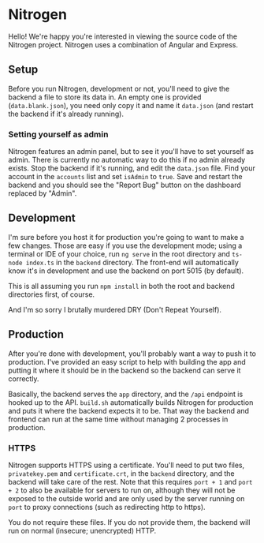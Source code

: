 # Nitrogen

Hello! We're happy you're interested in viewing the source code of the Nitrogen project. Nitrogen uses a combination of Angular and Express.

## Setup

Before you run Nitrogen, development or not, you'll need to give the backend a file to store its data in. An empty one is provided (`data.blank.json`), you need only copy it and name it `data.json` (and restart the backend if it's already running).

### Setting yourself as admin

Nitrogen features an admin panel, but to see it you'll have to set yourself as admin. There is currently no automatic way to do this if no admin already exists. Stop the backend if it's running, and edit the `data.json` file. Find your account in the `accounts` list and set `isAdmin` to `true`. Save and restart the backend and you should see the "Report Bug" button on the dashboard replaced by "Admin".

## Development

I'm sure before you host it for production you're going to want to make a few changes. Those are easy if you use the development mode; using a terminal or IDE of your choice, run `ng serve` in the root directory and `ts-node index.ts` in the `backend` directory. The front-end will automatically know it's in development and use the backend on port 5015 (by default).

This is all assuming you run `npm install` in both the root and backend directories first, of course.

And I'm so sorry I brutally murdered DRY (Don't Repeat Yourself).

## Production

After you're done with development, you'll probably want a way to push it to production. I've provided an easy script to help with building the app and putting it where it should be in the backend so the backend can serve it correctly.

Basically, the backend serves the `app` directory, and the `/api` endpoint is hooked up to the API. `build.sh` automatically builds Nitrogen for production and puts it where the backend expects it to be. That way the backend and frontend can run at the same time without managing 2 processes in production.

### HTTPS

Nitrogen supports HTTPS using a certificate. You'll need to put two files, `privatekey.pem` and `certificate.crt`, in the `backend` directory, and the backend will take care of the rest. Note that this requires `port + 1` and `port + 2` to also be available for servers to run on, although they will not be exposed to the outside world and are only used by the server running on `port` to proxy connections (such as redirecting http to https).

You do not require these files. If you do not provide them, the backend will run on normal (insecure; unencrypted) HTTP.